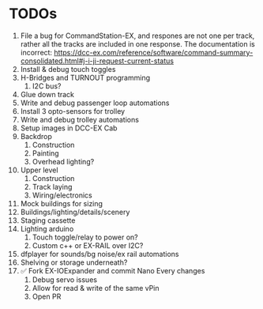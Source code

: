 # TODOs

1. File a bug for CommandStation-EX, <J I> and <J G> respones are not one per
track, rather all the tracks are included in one response. The documentation is
incorrect:
https://dcc-ex.com/reference/software/command-summary-consolidated.html#j-i-ji-request-current-status
1. Install & debug touch toggles
1. H-Bridges and TURNOUT programming
    1. I2C bus?
1. Glue down track
1. Write and debug passenger loop automations
1. Install 3 opto-sensors for trolley
1. Write and debug trolley automations
1. Setup images in DCC-EX Cab
1. Backdrop
    1. Construction
    1. Painting
    1. Overhead lighting?
1. Upper level
    1. Construction
    1. Track laying
    1. Wiring/electronics
1. Mock buildings for sizing
1. Buildings/lighting/details/scenery
1. Staging cassette
1. Lighting arduino
    1. Touch toggle/relay to power on?
    1. Custom c++ or EX-RAIL over I2C?
1. dfplayer for sounds/bg noise/ex rail automations
1. Shelving or storage underneath?
1. ✅ Fork EX-IOExpander and commit Nano Every changes
    1. Debug servo issues
    1. Allow for read & write of the same vPin
    1. Open PR
